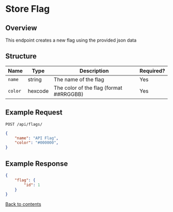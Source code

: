 # Store Flag

## Overview

This endpoint creates a new flag using the provided json data

## Structure

| Name          | Type    | Description                             | Required? |
|---------------|---------|-----------------------------------------|-----------|
| `name`        | string  | The name of the flag                    | Yes       |
| `color`       | hexcode | The color of the flag (format ##RRGGBB) | Yes       |

## Example Request

```http request
POST /api/flags/
```

```json lines
{
    "name": "API Flag",
    "color": "#000000",
}
```

## Example Response

```json
{
    "flag": {
        "id": 1
    }
}
```

[Back to contents](../../README.md#table-of-contents)
